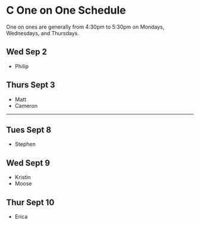 # C One on One Schedule

One on ones are generally from 4:30pm to 5:30pm on Mondays, Wednesdays, and Thursdays.

## Wed Sep 2

- Philip


## Thurs Sept 3

- Matt
- Cameron


---

## Tues Sept 8

- Stephen

## Wed Sept 9

- Kristin
- Moose

## Thur Sept 10

- Erica
